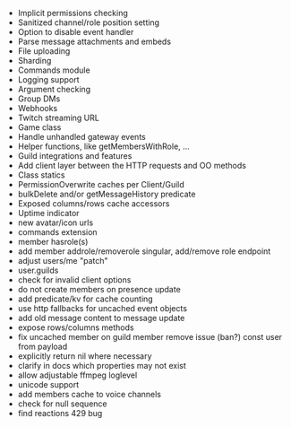 - Implicit permissions checking
- Sanitized channel/role position setting
- Option to disable event handler
- Parse message attachments and embeds
- File uploading
- Sharding
- Commands module
- Logging support
- Argument checking
- Group DMs
- Webhooks
- Twitch streaming URL
- Game class
- Handle unhandled gateway events
- Helper functions, like getMembersWithRole, ...
- Guild integrations and features
- Add client layer between the HTTP requests and OO methods
- Class statics
- PermissionOverwrite caches per Client/Guild
- bulkDelete and/or getMessageHistory predicate
- Exposed columns/rows cache accessors
- Uptime indicator
- new avatar/icon urls
- commands extension
- member hasrole(s)
- add member addrole/removerole singular, add/remove role endpoint
- adjust users/me "patch"
- user.guilds
- check for invalid client options
- do not create members on presence update
- add predicate/kv for cache counting
- use http fallbacks for uncached event objects
- add old message content to message update
- expose rows/columns methods
- fix uncached member on guild member remove issue (ban?) const user from payload
- explicitly return nil where necessary
- clarify in docs which properties may not exist
- allow adjustable ffmpeg loglevel
- unicode support
- add members cache to voice channels
- check for null sequence
- find reactions 429 bug
